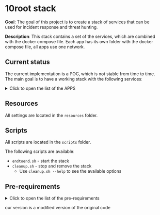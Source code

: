 # 10root stack

**Goal**: The goal of this project is to create a stack of services that can be used for incident response and threat hunting.

**Description**: This stack contains a set of the services, which are combined with the docker compose file. Each app has its own folder with the docker compose file, all apps use one network.

## Current status

The current implementation is a POC, which is not stable from time to time. The main goal is to have a working stack with the following services:

<details>
  <summary>Click to open the list of the APPS</summary>

This stack is growing, you find a complete list of the services in the file `resources/default.env` in the environment variable `APPS_TO_INSTALL`.

1. **[CyberChef](https://github.com/gchq/CyberChef)**. Description: CyberChef is a simple, intuitive web app for carrying out all manners of "cyber" operations within a web browser.
2. **[ELK](https://github.com/deviantony/docker-elk)**. Description: Elasticsearch, Kibana & Logstash. The ELK stack is a log management platform for collecting, searching, and analyzing logs.
3. **[Iris](https://github.com/dfir-iris/iris-web/tree/master)**. Description: Iris is a web collaborative platform aiming to help incident responders sharing technical details during investigations.
4.  **[Nightingale](https://github.com/nightingaleproject/nightingale)**. Description: An Open Source Next Generation Electronic Death Registration System.
5. **[Portainer](https://github.com/portainer/portainer)**. Description: Portainer is a lightweight management UI that allows you to easily manage your different Docker environments (Docker hosts or Swarm clusters).
6. **[Strelka](https://github.com/target/strelka/)** Description: Strelka is a real-time file scanning system used for threat hunting, threat detection, and incident response.
7. **[Timesketch](https://github.com/google/timesketch)**. Description: Timesketch is an open-source tool for collaborative forensic timeline analysis.
8. **[Velociraptor](https://github.com/Velocidex/velociraptor)**. Description: Velociraptor is a tool for collecting host-based state information using The Velociraptor Query Language (VQL) queries.
9. **[Nginx](https://github.com/nginx/nginx)**. Description: Nginx is a web server that proxy all requests to the services in this stack.
10. **[Prowler](https://github.com/prowler-cloud/prowler)**. Description: Prowler is an Open Source Security tool for AWS, Azure, GCP and Kubernetes to do security assessments, audits, incident response, compliance, continuous monitoring, hardening and forensics readiness. Includes CIS, NIST 800, NIST CSF, CISA, FedRAMP, PCI-DSS, GDPR, HIPAA, FFIEC, SOC2, GXP, Well-Architected Security, ENS and more.

</details>

## Resources

All settings are located in the `resources` folder.

## Scripts

All scripts are located in the `scripts` folder.

The following scripts are available:
- `endtoend.sh` - start the stack
- `cleanup.sh` - stop and remove the stack
  - Use `cleanup.sh --help` to see the available options

## Pre-requirements

<details>
  <summary>Click to open the list of the pre-requirements</summary>

This stack is growing,
you find a complete list of the requirements in the file `resources/default.env` in the environment variable `REQUIRED_PACKAGES`.

- Docker; client and server ~ 20.10
- docker compose plugin v2 ~ 2.26
- Git ~ 2.34
- [yq](https://github.com/mikefarah/yq/#install) ~ 4.44
- bash shell ~ 5.0
- unzip ~ 6.0
- rsync ~ 3.2

</details>

our version is a modified version of the original code
